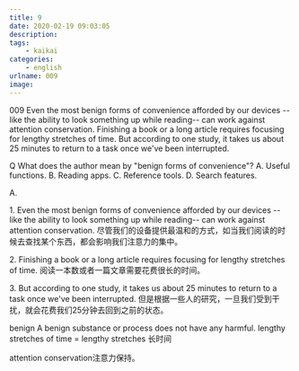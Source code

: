 ```yaml
---
title: 9
date: 2020-02-19 09:03:05
description:
tags:
	- kaikai
categories:
	- english
urlname: 009
image:
---
```

<span id="inline-yellow">009</span>
Even the most benign forms of convenience afforded by our devices -- like the ability to look something up while reading-- can work against attention conservation. Finishing a book or a long article requires focusing for lengthy stretches of time. But according to one study, it takes us about 25 minutes to return to a task once we've been interrupted.

<span id="inline-blue">Q</span>
What does the author mean by "benign forms of convenience"?
A. Useful functions.
B. Reading apps.
C. Reference tools.
D. Search features.
<!--more-->
A.

<span id="inline-toc">1.</span>
Even the most benign forms of convenience afforded by our devices -- like the ability to look something up while reading-- can work against attention conservation.
尽管我们的设备提供最温和的方式，如当我们阅读的时候去查找某个东西，都会影响我们注意力的集中。

<span id="inline-toc">2.</span>
Finishing a book or a long article requires focusing for lengthy stretches of time.
阅读一本数或者一篇文章需要花费很长的时间。

<span id="inline-toc">3.</span>
But according to one study, it takes us about 25 minutes to return to a task once we've been interrupted.
但是根据一些人的研究，一旦我们受到干扰，就会花费我们25分钟去回到之前的状态。

<span id="inline-green">benign</span> A benign substance or process does not have any harmful.
<span id="inline-green">lengthy stretches of time = lengthy stretches</span> 长时间

<span id="inline-red">attention conservation</span>注意力保持。
